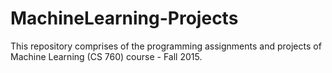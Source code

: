 # MachineLearning-Projects

This repository comprises of the programming assignments and projects of Machine Learning (CS 760) course - Fall 2015. 
